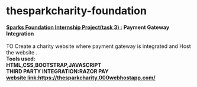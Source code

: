 # thesparkcharity-foundation
<u><b>Sparks Foundation Internship Project(task 3) :</b></u>
<b>Payment Gateway Integration</b><br>
<br>TO Create a charity website where payment gateway is integrated and Host the website .
<br><b>Tools used:<b>
  <br>HTML,CSS,BOOTSTRAP,JAVASCRIPT
  <br>THIRD PARTY INTEGRATION:RAZOR PAY
  <br><b><u>website link:</u>https://thesparkcharity.000webhostapp.com/<b>
